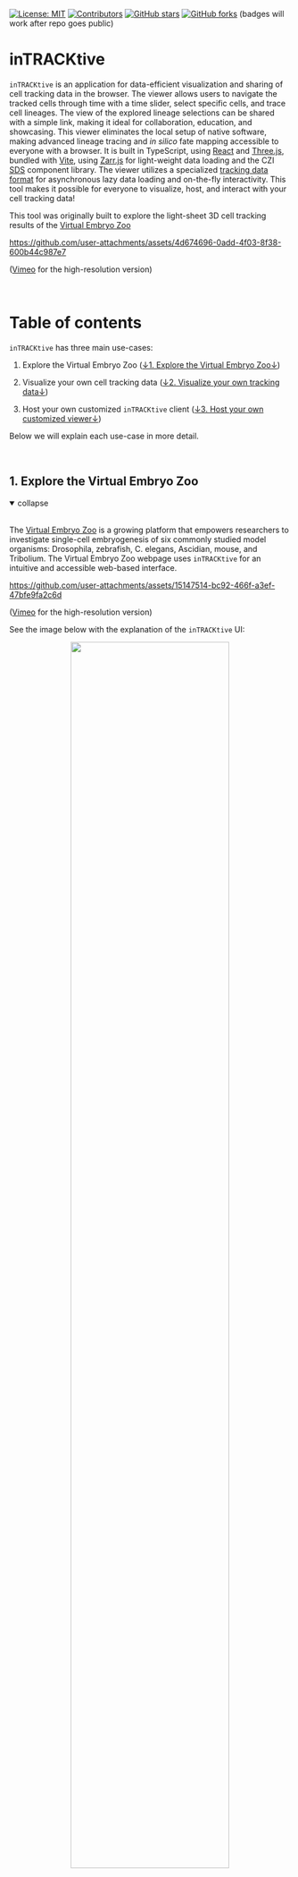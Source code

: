 [![License: MIT](https://img.shields.io/badge/License-MIT-yellow.svg)](https://opensource.org/licenses/MIT)
[![Contributors](https://img.shields.io/github/contributors-anon/royerlab/inTRACKtive)](https://github.com/royerlab/inTRACKtive/graphs/contributors)
[![GitHub stars](https://img.shields.io/github/stars/royerlab/inTRACKtive?style=social)](https://github.com/royerlab/inTRACKtive/)
[![GitHub forks](https://img.shields.io/github/forks/royerlab/inTRACKtive?style=social)](https://git:hub.com/royerlab/inTRACKtive/)
(badges will work after repo goes public)

# inTRACKtive

`inTRACKtive` is an application for data-efficient visualization and sharing of cell tracking data in the browser. The viewer allows users to navigate the tracked cells through time with a time slider, select specific cells, and trace cell lineages. The view of the explored lineage selections can be shared with a simple link, making it ideal for collaboration, education, and showcasing. This viewer eliminates the local setup of native software, making advanced lineage tracing and *in silico* fate mapping accessible to everyone with a browser. It is built in TypeScript, using [React](https://react.dev/) and
[Three.js](https://threejs.org/), bundled with [Vite](https://vitejs.dev/), using [Zarr.js](https://github.com/gzuidhof/zarr.js) for light-weight data loading and the CZI [SDS](https://github.com/chanzuckerberg/sci-components?tab=readme-ov-file) component library. The viewer utilizes a specialized [tracking data format](public/docs/file_format.md) for asynchronous lazy data loading and on-the-fly interactivity. This tool makes it possible for everyone to visualize, host, and interact with your cell tracking data!

This tool was originally built to explore the light-sheet 3D cell tracking results of the [Virtual Embryo Zoo](https://virtual-embryo-zoo.sf.czbiohub.org/)

https://github.com/user-attachments/assets/4d674696-0add-4f03-8f38-600b44c987e7

(<a href="https://vimeo.com/1019958933/a61cfa4120">Vimeo</a> for the high-resolution version)

<br/>

# Table of contents
`inTRACKtive` has three main use-cases: 

1. Explore the Virtual Embryo Zoo ([↓1. Explore the Virtual Embryo Zoo↓](#1-explore-the-virtual-embryo-zoo))

2. Visualize your own cell tracking data ([↓2. Visualize your own tracking data↓](#2-visualize-your-own-cell-tracking-data))

3. Host your own customized `inTRACKtive` client ([↓3. Host your own customized viewer↓](#3-host-your-own-customized-viewer))

Below we will explain each use-case in more detail.

<br/>


## 1. Explore the Virtual Embryo Zoo

<details open>
    <summary>collapse</summary></br>

The [Virtual Embryo Zoo](https://virtual-embryo-zoo.sf.czbiohub.org/) is a growing platform that empowers researchers to investigate single-cell embryogenesis of six commonly studied model organisms: Drosophila, zebrafish, C. elegans, Ascidian, mouse, and Tribolium. The Virtual Embryo Zoo webpage uses `inTRACKtive` for an intuitive and accessible web-based interface.


https://github.com/user-attachments/assets/15147514-bc92-466f-a3ef-47bfe9fa2c6d

(<a href="https://vimeo.com/1019959289/edfcb4d6a7">Vimeo</a> for the high-resolution version)

See the image below with the explanation of the `inTRACKtive` UI: 

<p align="center">
  <img src="/public/docs/images/UI_overview.png" width="75%">
  <p align="center">
    <em>Figure 1 - UI overview</em>
  </p>
</p>

([↑Back to table of contents↑](#table-of-contents))

</details><br/>




## 2. Visualize your own cell tracking data 

<details open>
    <summary>collapse</summary></br>

If you want to visualize your own data with `inTRACKtive`, you need to do two things: 

### i) Convert the cell tracking data into our Zarr format

In order to view your own cell tracking data with `inTRACKtive`, you need to convert your data into our Zarr format. Make sure your cell tracking data is saved as `tracks.csv` and has the following format (which is the standard [Ultrack](https://github.com/royerlab/ultrack) format):

```
|   track_id |   t |   z |   y |   x |   parent_track_id |
|-----------:|----:|----:|----:|----:|------------------:|
|          1 |   0 | 361 | 415 | 266 |                -1 |
|          1 |   1 | 364 | 419 | 269 |                -1 |
|          2 |   2 | 331 | 421 | 259 |                 1 |
|          2 |   3 | 335 | 397 | 265 |                 1 |
|          2 |   4 | 334 | 390 | 275 |                 1 |
|          3 |   2 | 422 | 405 | 291 |                 1 |
|          3 |   3 | 423 | 400 | 300 |                 1 |
|          3 |   4 | 419 | 398 | 302 |                 1 |
```

where `track_id` is the label of each track (consistent over time), and `parent_track_id` the `track_id` of the parent cell after cell division. In this example, cell `1` divides into cells `2` and `3` in at `t=2`. Make sure that `t` is continuous and starts at `0` and that `track_id` is integer-valued and starts from `1`.

This `tracks.csv` file can be converted to our Zarr format using the following command-line function (found in [/tools/convert_tracks_csv_to_sparse_zarr.py](tools/convert_tracks_csv_to_sparse_zarr.py)):

```
cd tools
python convert_tracks_csv_to_sparse_zarr.py /path/to/tracks.csv
```

This function converts `tracks.csv` to `tracks_bundle.zarr` (if interested, see the [Zarr format](public/docs/file_format.md)). Change `/path/to/tracks.csv` to the actual path to you `tracks.csv`. By default, `tracks_bundle.zarr` is saved in the same directory as `tracks.csv`, unless `output_directory` is specified as the second parameter to the function call (see the [function itself](tools/convert_tracks_csv_to_sparse_zarr.py) for more details). The conversion script works for 2D and 3D datasets (when the column `z` is not present, a 2D dataset is assumed, i.e., all `z`-values will be set to 0)

By default, all the cells are represented by equally-sized dots in inTRACKtive. The conversion script has the option of giving each cell a different size. For this: 1) make sure `tracks.csv` has an extra column named `radius`, and 2) use the flag `--add_radius` when calling the conversion script:

```
python convert_tracks_csv_to_sparse_zarr.py /path/to/tracks.csv --add_radius
```

### ii) Host the data

In order for the viewer to access the data, the data must be hosted at a location the browser can access. For testing and visualizing data on your own computer, the easiest way is to host the data via `localhost`. This repository contains a [tool](tools/serve_directory_http.py) to host the data locally:

```
cd tools
python serve_directory_http path/to/data
```

where `path/to/data` is the full path to the folder containing your data (`tracks_bundle.zarr`). The tool will create a `localhost` with a name similar to `http://127.0.0.1:8000/`. Open this link in the browser, navigate to the exact dataset, right-click on the dataset and `copy link` (depending on the browser). Then, open [the viewer](https://intracktive.sf.czbiohub.org/), paste the copied link into the viewer (use the :globe_with_meridians: icon in the lower-left corner), and visualize your own data!

([↑Back to table of contents↑](#table-of-contents))



</details><br/>



## 3. Host your own customized viewer

<details open>
    <summary>collapse</summary></br>

If you want to host your own customizable `inTRACKtive`, we recommend to `fork` the repo. To run the viewer locally, you need to install with `npm`:

```
npm install
```

Then, you can run the development server with:

```
npm run dev
```

For testing, use `npm run test` or `npm run coverage`


To customize the viewer, personalize the settings by simply changing elements in `CONFIG.json`. The following settings can be changed: 

- branding:
    - name (`"University of XX"`)
    - path to logo (`"/path/to/logo.png"`)
- data:
    - path to default dataset (`"https://public/XXX_bundle.zarr/"`)
- parameters:
    - max number of points allowed to select, before warning pops up (`100`)
    - colormap of the track highlights (`"viridis-inferno"`)
    - size of points (`0.1`)
    - color of the cells (`[0, 0.8, 0.8]`) = cyan
    - color of the selected cells (`[0.9, 0, 0.9]`) = pink
    - color of the previewed cells (`[0.8, 0.8, 0]`) = yellow

Of course, any other setting can be personalized by actively changing the code of the `inTRACKtive`. For more technical details check the [architecture documentation](public/docs/architecture.md) of the application.

([↑Back to table of contents↑](#table-of-contents))

</details><br/>







# Collaborators
This tool has been developed by the [Loïc A. Royer Group](https://www.czbiohub.org/royer/) from the [Chan Zuckerberg Biohub San Francisco](https://www.czbiohub.org/sf/) and the [Chan Zuckerberg Initiative](https://chanzuckerberg.com).

Team: 
- [Teun A.P.M. Huijben](https://github.com/TeunHuijben)
- [Ashley Anderson](https://github.com/aganders3)
- [Andy Sweet](https://github.com/andy-sweet)
- [Erin Hoops](https://github.com/ehoops-cz)
- [Connor Larsen](https://github.com/clarsen-czi)
- [Kyle Awayan](https://github.com/kyleawayan)
- [Jordão Bragantini](https://github.com/JoOkuma)
- [Chi-Li Chiu](https://github.com/chili-chiu)
- [Loïc A. Royer](https://github.com/royerloic)

<br/>


# Contact us
If you have any questions, requests or awesome ideas, please contact us:

Teun Huijben (teun.huijben@czbiohub.org / [Twitter/X](https://x.com/TeunHuijben))

Loïc A. Royer (loic.royer@czbiohub.org / [Twitter/X](https://x.com/loicaroyer/))

<br/>


# Citation
...

<br/>

